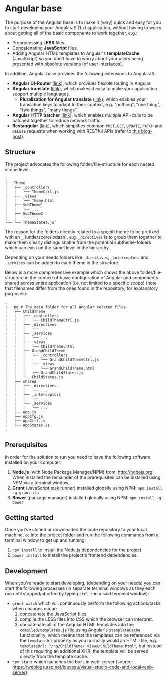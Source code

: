 # Angular base
The purpose of the Angular base is to make it (very) quick and easy for you to start developing your AngularJS (1.x) application, without having to worry about getting all of the basic components to work together, e.g.:

- Preprocessing **LESS** files.
- Concatenating **JavaScript** files.
- Adding Angular HTML templates to Angular's **templateCache** (JavaScript) so you don't have to worry about your users being presented with obsolete versions (of user interfaces).

In addition, Angular base provides the following extensions to AngularJS:
- **Angular UI-Router** ([link](https://github.com/angular-ui/ui-router)), which provides flexible routing in Angular.
- **Angular translate** ([link](https://github.com/angular-translate/angular-translate)), which makes it easy to make your application support multiple languages.
    - **Pluralization for Angular translate** ([link](https://angular-translate.github.io/docs/#/guide/14_pluralization)), which enables your translation keys to adapt to their context, e.g. "nothing", "one thing", "two things", "many things".
- **Angular HTTP batcher** ([link](https://github.com/jonsamwell/angular-http-batcher)), which enables multiple API-calls to be batched together to reduce network traffic.
- **Restangular** ([link](https://github.com/mgonto/restangular)), which simplifies common `POST`, `GET`, `UPDATE`, `PATCH` and `DELETE` requests when working with RESTful APIs (refer to [this blog-post](https://adambarry.wordpress.com/2016/04/18/thoughts-on-flexible-restful-apis/)).


## Structure
The project advocates the following folder/file-structure for each nested scope level:

```
.
├── Theme
|   ├── _controllers
|   |   └── ThemeCtrl.js
|   ├── _views
|   |   └── Theme.html
|   ├── SubTheme1
|   |   └── ...
|   ├── SubTheme2
|   |   └── ...
└── └── ThemeStates.js
```

The reason for the folders directly related to a specifi theme to be prefixed with an `_` (underscore/lodash), e.g. `_directives` is to group them together to make them clearly distinguishable from the potential subtheme-folders which can exist on the samel level in the hierarchy.

Depending on your needs folders like `_directives`, `_interceptors` and `_services` can be added to each theme in the structure.

Below is a more comprehensive example which shows the above folder/file-structure in the context of basic configuration of Angular and components shared across entire application (i.e. not limited to a specific scope) (note that filenames differ from the ones found in the repository, for explanatory purposes):

```
.
├── ng # The main folder for all Angular related files.
|   ├── ChildTheme
|   |   ├── _controllers
|   |   |   └── ChildThemeCtrl.js
|   |   ├── _directives
|   |   |   └── ...
|   |   ├── _services
|   |   |   └── ...
|   |   ├── _views
|   |   |   └── ChildTheme.html
|   |   ├── GrandChildTheme
|   |   |   ├── _controllers
|   |   |   |   └── GrandChildThemeCtrl.js
|   |   |   ├── _views
|   |   |   |   └── GrandChildTheme.html
|   |   |   └── GrandChildStates.js
|   |   └── ChildStates.js
|   ├── shared
|   |   ├── _directives
|   |   |   └── ...
|   |   ├── _interceptors
|   |   |   └── ...
|   |   └── _services
|   |   |   └── ...
|   ├── App.js
|   ├── AppCfg.js
|   ├── AppCtrl.js
|   └── AppStates.Js
.
```


## Prerequisites
In order for the solution to run you need to have the following software installed on your computer:

1) **Node.js** (with Node Package Manager/NPM) from: http://nodejs.org. When installed the remainder of the prerequisites can be installed using NPM via a terminal window.
1) **Grunt** (JavaScript task runner) installed globally using NPM: `npm install -g grunt-cli`
1) **Bower** (package manager) installed globally using NPM: `npm install -g bower`


## Getting started
Once you've cloned or downloaded the code repository to your local machine, `cd` into the project folder and run the following commands from a terminal window to get up and running:

1) `npm install` to install the Node.js dependencies for the project.
1) `bower install` to install the project's frontend dependencies.


## Development
When you're ready to start developing, (depending on your needs) you can start the following processes (in separate terminal windows as they each run until stopped/aborted by typing `ctrl c` in a said terminal window):

- `grunt watch` which will continuously perform the following actions/tasks when changes occur:
    1) concatenate the JavaScript files.
    1) compile the LESS files into CSS which the browser can interpret.
    1) concatenate all of the Angular HTML templates into the `compiled/templates.js` file using Angular's `$templateCache` functionality, which means that the templates can be referenced via the `templateUrl` property as you normally would an HTML-file, e.g. `templateUrl: "/ng/ChildTheme/_views/ChildTheme.html"`, but instead of this requiring an additional XHR, the template will be served directly from the template cache.
- `npm start` which launches the built-in web-server (source: https://weblogs.asp.net/lduveau/visual-studio-code-and-local-web-server).